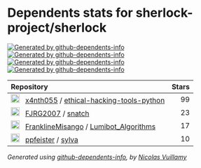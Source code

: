 # Dependents stats for sherlock-project/sherlock

[![Generated by github-dependents-info](https://img.shields.io/static/v1?label=Used%20by&message=4&color=informational&logo=slickpic)](HTTPS://GitHub.Com/sherlock-project/sherlock/network/dependents)
[![Generated by github-dependents-info](https://img.shields.io/static/v1?label=Used%20by%20(public)&message=4&color=informational&logo=slickpic)](HTTPS://GitHub.Com/sherlock-project/sherlock/network/dependents)
[![Generated by github-dependents-info](https://img.shields.io/static/v1?label=Used%20by%20(private)&message=-4&color=informational&logo=slickpic)](HTTPS://GitHub.Com/sherlock-project/sherlock/network/dependents)
[![Generated by github-dependents-info](https://img.shields.io/static/v1?label=Used%20by%20(stars)&message=0&color=informational&logo=slickpic)](HTTPS://GitHub.Com/sherlock-project/sherlock/network/dependents)

| Repository | Stars  |
| :--------  | -----: |
|<img class="avatar mr-2" src="https://avatars.githubusercontent.com/u/37851086?s=40&v=4" width="20" height="20" alt="">  &nbsp; [x4nth055](HTTPS://GitHub.Com/x4nth055) / [ethical-hacking-tools-python](HTTPS://GitHub.Com/x4nth055/ethical-hacking-tools-python) | 99 |
|<img class="avatar mr-2" src="https://avatars.githubusercontent.com/u/79384376?s=40&v=4" width="20" height="20" alt="">  &nbsp; [FJRG2007](HTTPS://GitHub.Com/FJRG2007) / [snatch](HTTPS://GitHub.Com/FJRG2007/snatch) | 23 |
|<img class="avatar mr-2" src="https://avatars.githubusercontent.com/u/95913228?s=40&v=4" width="20" height="20" alt="">  &nbsp; [FranklineMisango](HTTPS://GitHub.Com/FranklineMisango) / [Lumibot_Algorithms](HTTPS://GitHub.Com/FranklineMisango/Lumibot_Algorithms) | 17 |
|<img class="avatar mr-2" src="https://avatars.githubusercontent.com/u/33327613?s=40&v=4" width="20" height="20" alt="">  &nbsp; [ppfeister](HTTPS://GitHub.Com/ppfeister) / [sylva](HTTPS://GitHub.Com/ppfeister/sylva) | 10 |

_Generated using [github-dependents-info](HTTPS://GitHub.Com/nvuillam/github-dependents-info), by [Nicolas Vuillamy](HTTPS://GitHub.Com/nvuillam)_
